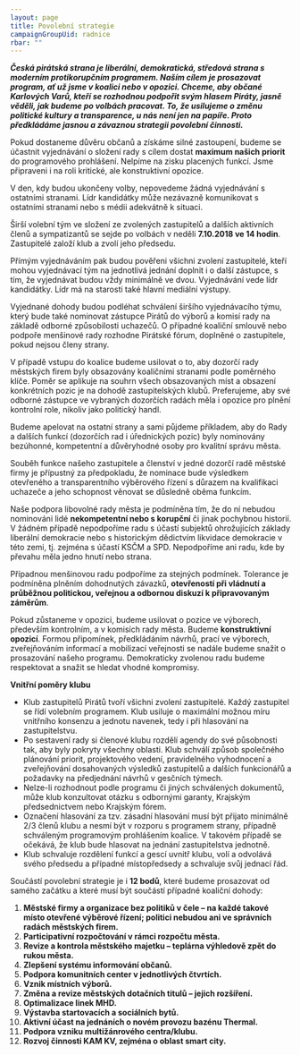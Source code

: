 ```yaml
---
layout: page
title: Povolební strategie
campaignGroupUid: radnice
rbar: ""
---
```


**_Česká pirátská strana je liberální, demokratická, středová strana s moderním protikorupčním programem. Naším cílem je prosazovat program, ať už jsme v koalici nebo v opozici. Chceme, aby občané Karlových Varů, kteří se rozhodnou podpořit svým hlasem Piráty, jasně věděli, jak budeme po volbách pracovat. To, že usilujeme o změnu politické kultury a transparence, u nás není jen na papíře. Proto předkládáme jasnou a závaznou strategii povolební činnosti._**



Pokud dostaneme důvěru občanů a získáme silné zastoupení, budeme se účastnit vyjednávání o složení rady s cílem dostat **maximum našich priorit** do programového prohlášení. Nelpíme na zisku placených funkcí. Jsme připraveni i na roli kritické, ale konstruktivní opozice.

V den, kdy budou ukončeny volby, nepovedeme žádná vyjednávání s ostatními stranami. Lídr kandidátky může nezávazně komunikovat s ostatními stranami nebo s médii adekvátně k situaci.

Širší volební tým ve složení ze zvolených zastupitelů a dalších aktivních členů a sympatizantů se sejde po volbách v neděli **7.10.2018 ve 14 hodin**. Zastupitelé založí klub a zvolí jeho předsedu.

Přímým vyjednáváním pak budou pověřeni všichni zvolení zastupitelé, kteří mohou vyjednávací tým na jednotlivá jednání doplnit i o další zástupce, s tím, že vyjednávat budou vždy minimálně ve dvou. Vyjednávání vede lídr kandidátky. Lídr má na starosti také hlavní mediální výstupy.

Vyjednané dohody budou podléhat schválení širšího vyjednávacího týmu, který bude také nominovat zástupce Pirátů do výborů a komisí rady na základě odborné způsobilosti uchazečů. O případné koaliční smlouvě nebo podpoře menšinové rady rozhodne Pirátské fórum, doplněné o zastupitele, pokud nejsou členy strany.

V případě vstupu do koalice budeme usilovat o to, aby dozorčí rady městských firem byly obsazovány koaličními stranami podle poměrného klíče. Poměr se aplikuje na souhrn všech obsazovaných míst a obsazení konkrétních pozic je na dohodě zastupitelských klubů. Preferujeme, aby své odborné zástupce ve vybraných dozorčích radách měla i opozice pro plnění kontrolní role, nikoliv jako politický handl.

Budeme apelovat na ostatní strany a sami půjdeme příkladem, aby do Rady a dalších funkcí (dozorčích rad i úřednických pozic) byly nominovány bezúhonné, kompetentní a důvěryhodné osoby pro kvalitní správu města.

Souběh funkce našeho zastupitele a členství v jedné dozorčí radě městské firmy je přípustný za předpokladu, že nominace bude výsledkem otevřeného a transparentního výběrového řízení s důrazem na kvalifikaci uchazeče a jeho schopnost věnovat se důsledně oběma funkcím.

Naše podpora libovolné rady města je podmíněna tím, že do ní nebudou nominováni lidé **nekompetentní nebo s korupční** či jinak pochybnou historií. V žádném případě nepodpoříme radu s účastí subjektů ohrožujících základy liberální demokracie nebo s historickým dědictvím likvidace demokracie v této zemi, tj. zejména s účastí KSČM a SPD. Nepodpoříme ani radu, kde by převahu měla jedno hnutí nebo strana.

Případnou menšinovou radu podpoříme za stejných podmínek. Tolerance je podmíněna plněním dohodnutých závazků, **otevřeností při vládnutí a průběžnou politickou, veřejnou a odbornou diskuzí k připravovaným záměrům**.

Pokud zůstaneme v opozici, budeme usilovat o pozice ve výborech, především kontrolním, a v komisích rady města. Budeme **konstruktivní opozicí**. Formou připomínek, předkládáním návrhů, prací ve výborech, zveřejňováním informací a mobilizací veřejnosti se nadále budeme snažit o prosazování našeho programu. Demokraticky zvolenou radu budeme respektovat a snažit se hledat vhodné kompromisy.

**Vnitřní poměry klubu**

-   Klub zastupitelů Pirátů tvoří všichni zvolení zastupitelé. Každý zastupitel se řídí volebním programem. Klub usiluje o maximální možnou míru vnitřního konsenzu a jednotu navenek, tedy i při hlasování na zastupitelstvu.
-   Po sestavení rady si členové klubu rozdělí agendy do své působnosti tak, aby byly pokryty všechny oblasti. Klub schválí způsob společného plánování priorit, projektového vedení, pravidelného vyhodnocení a zveřejňování dosahovaných výsledků zastupitelů a dalších funkcionářů a požadavky na předjednání návrhů v gesčních týmech.
-   Nelze-li rozhodnout podle programu či jiných schválených dokumentů, může klub konzultovat otázku s odbornými garanty, Krajským předsednictvem nebo Krajským fórem.
-   Označení hlasování za tzv. zásadní hlasování musí být přijato minimálně 2/3 členů klubu a nesmí být v rozporu s programem strany, případně schváleným programovým prohlášením koalice. V takovém případě se očekává, že klub bude hlasovat na jednání zastupitelstva jednotně.
-   Klub schvaluje rozdělení funkcí a gescí uvnitř klubu, volí a odvolává svého předsedu a případné místopředsedy a schvaluje svůj jednací řád.

Součástí povolební strategie je i **12 bodů**, které budeme prosazovat od samého začátku a které musí být součástí případné koaliční dohody:

1.  **Městské firmy a organizace bez politiků v čele – na každé takové místo otevřené výběrové řízení; politici nebudou ani ve správních radách městských firem.**
2.  **Participativní rozpočtování v rámci rozpočtu města.**
3.  **Revize a kontrola městského majetku – teplárna výhledově zpět do rukou města.**
4.  **Zlepšení systému informování občanů.**
5.  **Podpora komunitních center v jednotlivých čtvrtích.**
6.  **Vznik místních výborů.**
7.  **Změna a revize městských dotačních titulů – jejich rozšíření.**
8.  **Optimalizace linek MHD.**
9.  **Výstavba startovacích a sociálních bytů.**
10.  **Aktivní účast na jednáních o novém provozu bazénu Thermal.**
11.  **Podpora vzniku multižánrového centra/klubu.**
12.  **Rozvoj činnosti KAM KV, zejména o oblast smart city.**

